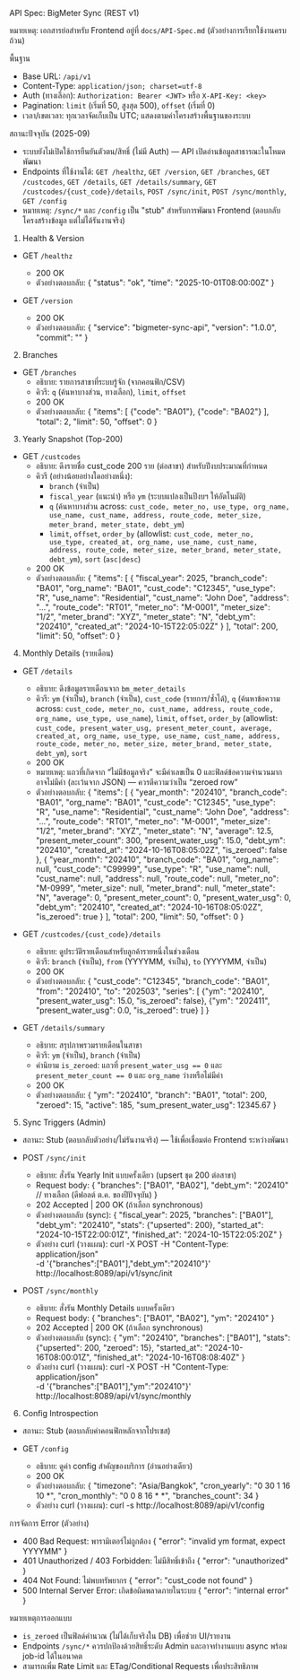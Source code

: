 API Spec: BigMeter Sync (REST v1)

หมายเหตุ: เอกสารย่อสำหรับ Frontend อยู่ที่ `docs/API-Spec.md` (ตัวอย่างการเรียกใช้งานครบถ้วน)

พื้นฐาน

- Base URL: `/api/v1`
- Content-Type: `application/json; charset=utf-8`
- Auth (ทางเลือก): `Authorization: Bearer <JWT>` หรือ `X-API-Key: <key>`
- Pagination: `limit` (เริ่มที่ 50, สูงสุด 500), `offset` (เริ่มที่ 0)
- เวลา/เขตเวลา: ทุกเวลาจัดเก็บเป็น UTC; แสดงตามค่าโครงสร้างพื้นฐานของระบบ

สถานะปัจจุบัน (2025-09)

- ระบบยังไม่เปิดใช้การยืนยันตัวตน/สิทธิ์ (ไม่มี Auth) — API เปิดอ่านข้อมูลสาธารณะในโหมดพัฒนา
- Endpoints ที่ใช้งานได้: `GET /healthz`, `GET /version`, `GET /branches`, `GET /custcodes`, `GET /details`, `GET /details/summary`, `GET /custcodes/{cust_code}/details`, `POST /sync/init`, `POST /sync/monthly`, `GET /config`
- หมายเหตุ: `/sync/*` และ `/config` เป็น "stub" สำหรับการพัฒนา Frontend (ตอบกลับโครงสร้างข้อมูล แต่ไม่ได้รันงานจริง)

1) Health & Version

- GET `/healthz`
  - 200 OK
  - ตัวอย่างตอบกลับ:
    {
      "status": "ok",
      "time": "2025-10-01T08:00:00Z"
    }

- GET `/version`
  - 200 OK
  - ตัวอย่างตอบกลับ:
    {
      "service": "bigmeter-sync-api",
      "version": "1.0.0",
      "commit": "<gitsha>"
    }

2) Branches

- GET `/branches`
  - อธิบาย: รายการสาขาที่ระบบรู้จัก (จากคอนฟิก/CSV)
  - คิวรี: `q` (ค้นหาบางส่วน, ทางเลือก), `limit`, `offset`
  - 200 OK
  - ตัวอย่างตอบกลับ:
    {
      "items": [ {"code": "BA01"}, {"code": "BA02"} ],
      "total": 2,
      "limit": 50,
      "offset": 0
    }

3) Yearly Snapshot (Top-200)

- GET `/custcodes`
  - อธิบาย: ดึงรายชื่อ cust_code 200 ราย (ต่อสาขา) สำหรับปีงบประมาณที่กำหนด
  - คิวรี (อย่างน้อยอย่างใดอย่างหนึ่ง):
    - `branch` (จำเป็น)
    - `fiscal_year` (แนะนำ) หรือ `ym` (ระบบแปลงเป็นปีงบฯ ให้อัตโนมัติ)
    - `q` (ค้นหาบางส่วน across: `cust_code, meter_no, use_type, org_name, use_name, cust_name, address, route_code, meter_size, meter_brand, meter_state, debt_ym`)
    - `limit`, `offset`, `order_by` (allowlist: `cust_code, meter_no, use_type, created_at, org_name, use_name, cust_name, address, route_code, meter_size, meter_brand, meter_state, debt_ym`), `sort` (`asc|desc`)
  - 200 OK
  - ตัวอย่างตอบกลับ:
    {
      "items": [
        {
          "fiscal_year": 2025,
          "branch_code": "BA01",
          "org_name": "BA01",
          "cust_code": "C12345",
          "use_type": "R",
          "use_name": "Residential",
          "cust_name": "John Doe",
          "address": "...",
          "route_code": "RT01",
          "meter_no": "M-0001",
          "meter_size": "1/2",
          "meter_brand": "XYZ",
          "meter_state": "N",
          "debt_ym": "202410",
          "created_at": "2024-10-15T22:05:02Z"
        }
      ],
      "total": 200,
      "limit": 50,
      "offset": 0
    }

4) Monthly Details (รายเดือน)

- GET `/details`
  - อธิบาย: ดึงข้อมูลรายเดือนจาก `bm_meter_details`
  - คิวรี: `ym` (จำเป็น), `branch` (จำเป็น), `cust_code` (รายการ/ซ้ำได้), `q` (ค้นหาข้อความ across: `cust_code, meter_no, cust_name, address, route_code, org_name, use_type, use_name`), `limit`, `offset`, `order_by` (allowlist: `cust_code, present_water_usg, present_meter_count, average, created_at, org_name, use_type, use_name, cust_name, address, route_code, meter_no, meter_size, meter_brand, meter_state, debt_ym`), `sort`
  - 200 OK
  - หมายเหตุ: แถวที่เกิดจาก “ไม่มีข้อมูลจริง” จะมีค่าเลขเป็น 0 และฟิลด์ข้อความจำนวนมากอาจไม่มีค่า (ละเว้นจาก JSON) — ควรตีความว่าเป็น “zeroed row”
  - ตัวอย่างตอบกลับ:
    {
      "items": [
        {
          "year_month": "202410",
          "branch_code": "BA01",
          "org_name": "BA01",
          "cust_code": "C12345",
          "use_type": "R",
          "use_name": "Residential",
          "cust_name": "John Doe",
          "address": "...",
          "route_code": "RT01",
          "meter_no": "M-0001",
          "meter_size": "1/2",
          "meter_brand": "XYZ",
          "meter_state": "N",
          "average": 12.5,
          "present_meter_count": 300,
          "present_water_usg": 15.0,
          "debt_ym": "202410",
          "created_at": "2024-10-16T08:05:02Z",
          "is_zeroed": false
        },
        {
          "year_month": "202410",
          "branch_code": "BA01",
          "org_name": null,
          "cust_code": "C99999",
          "use_type": "R",
          "use_name": null,
          "cust_name": null,
          "address": null,
          "route_code": null,
          "meter_no": "M-0999",
          "meter_size": null,
          "meter_brand": null,
          "meter_state": "N",
          "average": 0,
          "present_meter_count": 0,
          "present_water_usg": 0,
          "debt_ym": "202410",
          "created_at": "2024-10-16T08:05:02Z",
          "is_zeroed": true
        }
      ],
      "total": 200,
      "limit": 50,
      "offset": 0
    }

- GET `/custcodes/{cust_code}/details`
  - อธิบาย: ดูประวัติรายเดือนสำหรับลูกค้ารายหนึ่งในช่วงเดือน
  - คิวรี: `branch` (จำเป็น), `from` (YYYYMM, จำเป็น), `to` (YYYYMM, จำเป็น)
  - 200 OK
  - ตัวอย่างตอบกลับ:
    {
      "cust_code": "C12345",
      "branch_code": "BA01",
      "from": "202410",
      "to": "202503",
      "series": [
        {"ym": "202410", "present_water_usg": 15.0, "is_zeroed": false},
        {"ym": "202411", "present_water_usg": 0.0,  "is_zeroed": true}
      ]
    }

- GET `/details/summary`
  - อธิบาย: สรุปภาพรวมรายเดือนในสาขา
  - คิวรี: `ym` (จำเป็น), `branch` (จำเป็น)
  - คำนิยาม `is_zeroed`: แถวที่ `present_water_usg == 0` และ `present_meter_count == 0` และ `org_name` ว่างหรือไม่มีค่า
  - 200 OK
  - ตัวอย่างตอบกลับ:
    {
      "ym": "202410",
      "branch": "BA01",
      "total": 200,
      "zeroed": 15,
      "active": 185,
      "sum_present_water_usg": 12345.67
    }

5) Sync Triggers (Admin)

- สถานะ: Stub (ตอบกลับตัวอย่าง/ไม่รันงานจริง) — ใช้เพื่อเชื่อมต่อ Frontend ระหว่างพัฒนา

- POST `/sync/init`
  - อธิบาย: สั่งรัน Yearly Init แบบครั้งเดียว (upsert ชุด 200 ต่อสาขา)
  - Request body:
    {
      "branches": ["BA01", "BA02"],
      "debt_ym": "202410"  // ทางเลือก (ดีฟอลต์ ต.ค. ของปีปัจจุบัน)
    }
  - 202 Accepted | 200 OK (ถ้าเลือก synchronous)
  - ตัวอย่างตอบกลับ (sync):
    {
      "fiscal_year": 2025,
      "branches": ["BA01"],
      "debt_ym": "202410",
      "stats": {"upserted": 200},
      "started_at": "2024-10-15T22:00:01Z",
      "finished_at": "2024-10-15T22:05:20Z"
    }
  - ตัวอย่าง curl (วางแผน):
    curl -X POST -H "Content-Type: application/json" \
      -d '{"branches":["BA01"],"debt_ym":"202410"}' \
      http://localhost:8089/api/v1/sync/init

- POST `/sync/monthly`
  - อธิบาย: สั่งรัน Monthly Details แบบครั้งเดียว
  - Request body:
    {
      "branches": ["BA01", "BA02"],
      "ym": "202410"
    }
  - 202 Accepted | 200 OK (ถ้าเลือก synchronous)
  - ตัวอย่างตอบกลับ (sync):
    {
      "ym": "202410",
      "branches": ["BA01"],
      "stats": {"upserted": 200, "zeroed": 15},
      "started_at": "2024-10-16T08:00:01Z",
      "finished_at": "2024-10-16T08:08:40Z"
    }
  - ตัวอย่าง curl (วางแผน):
    curl -X POST -H "Content-Type: application/json" \
      -d '{"branches":["BA01"],"ym":"202410"}' \
      http://localhost:8089/api/v1/sync/monthly

6) Config Introspection

- สถานะ: Stub (ตอบกลับค่าคอนฟิกหลักจากโปรเซส)

- GET `/config`
  - อธิบาย: ดูค่า config สำคัญของบริการ (อ่านอย่างเดียว)
  - 200 OK
  - ตัวอย่างตอบกลับ:
    {
      "timezone": "Asia/Bangkok",
      "cron_yearly": "0 30 1 16 10 *",
      "cron_monthly": "0 0 8 16 * *",
      "branches_count": 34
    }
  - ตัวอย่าง curl (วางแผน):
    curl -s http://localhost:8089/api/v1/config

การจัดการ Error (ตัวอย่าง)

- 400 Bad Request: พารามิเตอร์ไม่ถูกต้อง
  {
    "error": "invalid ym format, expect YYYYMM"
  }
- 401 Unauthorized / 403 Forbidden: ไม่มีสิทธิ์เข้าถึง
  {
    "error": "unauthorized"
  }
- 404 Not Found: ไม่พบทรัพยากร
  {
    "error": "cust_code not found"
  }
- 500 Internal Server Error: เกิดข้อผิดพลาดภายในระบบ
  {
    "error": "internal error"
  }

หมายเหตุการออกแบบ

- `is_zeroed` เป็นฟิลด์คำนวณ (ไม่ได้เก็บจริงใน DB) เพื่อช่วย UI/รายงาน
- Endpoints `/sync/*` ควรปกป้องด้วยสิทธิ์ระดับ Admin และอาจทำงานแบบ async พร้อม job-id ได้ในอนาคต
- สามารถเพิ่ม Rate Limit และ ETag/Conditional Requests เพื่อประสิทธิภาพ
